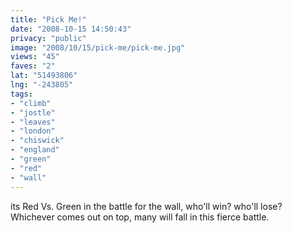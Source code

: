 ```yaml
---
title: "Pick Me!"
date: "2008-10-15 14:50:43"
privacy: "public"
image: "2008/10/15/pick-me/pick-me.jpg"
views: "45"
faves: "2"
lat: "51493806"
lng: "-243805"
tags:
- "climb"
- "jostle"
- "leaves"
- "london"
- "chiswick"
- "england"
- "green"
- "red"
- "wall"
---
```

its Red Vs. Green in the battle for the wall, who'll win? who'll lose? Whichever comes out on top, many will fall in this fierce battle.<a href="/photos/2008/10/15/pick-me"></a>
